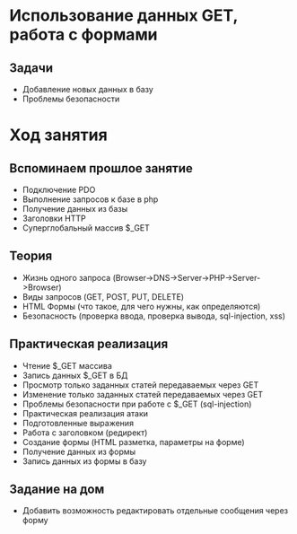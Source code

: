 # Использование данных GET, работа с формами

## Задачи

* Добавление новых данных в базу
* Проблемы безопасности

# Ход занятия

## Вспоминаем прошлое занятие

* Подключение PDO
* Выполнение запросов к базе в php
* Получение данных из базы
* Заголовки HTTP
* Суперглобальный массив $_GET

## Теория

* Жизнь одного запроса (Browser->DNS->Server->PHP->Server->Browser)
* Виды запросов (GET, POST, PUT, DELETE)
* HTML Формы (что такое, для чего нужны, как определяются)
* Безопасность (проверка ввода, проверка вывода, sql-injection, xss)

## Практическая реализация

* Чтение $_GET массива
* Запись данных $_GET в БД
* Просмотр только заданных статей передаваемых через GET
* Изменение только заданных статей передаваемых через GET
* Проблемы безопасности при работе с $_GET (sql-injection)
* Практическая реализация атаки
* Подготовленные выражения
* Работа с заголовком (редирект)
* Создание формы (HTML разметка, параметры на форме)
* Получение данных из формы
* Запись данных из формы в базу

## Задание на дом

* Добавить возможность редактировать отдельные сообщения через форму